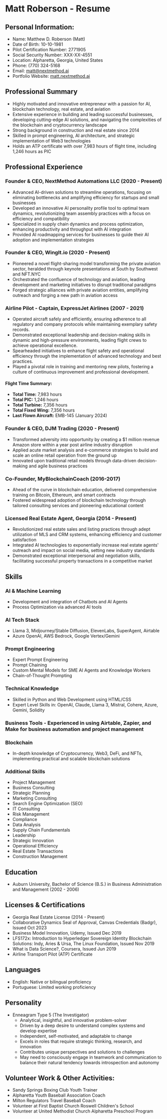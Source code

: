 # Matt Roberson - Resume 

## Personal Information:
- Name: Matthew D. Roberson (Matt)
- Date of Birth: 10-10-1981
- Pilot Certification Number: 2771905
- Social Security Number: XXX-XX-4551
- Location: Alpharetta, Georgia, United States
- Phone: (770) 324-5168
- Email: matt@nextmethod.ai
- Portfolio Website: [matt.nextmethod.ai](https://matt.nextmethod.ai/)

## Professional Summary
- Highly motivated and innovative entrepreneur with a passion for AI, blockchain technology, real estate, and aviation
- Extensive experience in building and leading successful businesses, developing cutting-edge AI solutions, and navigating the complexities of the blockchain and cryptocurrency landscape
- Strong background in construction and real estate since 2014
- Skilled in prompt engineering, AI architecture, and strategic implementation of Web3 technologies
- Holds an ATP certificate with over 7,983 hours of flight time, including 1,246 hours as PIC

## Professional Experience
### Founder & CEO, NextMethod Automations LLC (2020 - Present)
- Advanced AI-driven solutions to streamline operations, focusing on eliminating bottlenecks and amplifying efficiency for startups and small businesses
- Developed an innovative AI personality profile tool to optimal team dynamics, revolutionizing team assembly practices with a focus on efficiency and compatibility
- Specialized in supply chain dynamics and process optimization, enhancing productivity and throughput with AI integration
- Provided AI roadmapping services for businesses to guide their AI adoption and implementation strategies

### Founder & CEO, WingIt.io (2020 - Present)
- Pioneered a novel flight-sharing model transforming the private aviation sector, heralded through keynote presentations at South by Southwest and NFT.NYC
- Orchestrated the confluence of technology and aviation, leading development and marketing initiatives to disrupt traditional paradigms
- Forged strategic alliances with private aviation entities, amplifying outreach and forging a new path in aviation access

### Airline Pilot - Captain, ExpressJet Airlines (2007 - 2021)
- Operated aircraft safely and efficiently, ensuring adherence to all regulatory and company protocols while maintaining exemplary safety records.
- Demonstrated exceptional leadership and decision-making skills in dynamic and high-pressure environments, leading flight crews to achieve operational excellence.
- Spearheaded initiatives to enhance flight safety and operational efficiency through the implementation of advanced technology and best practices.
- Played a pivotal role in training and mentoring new pilots, fostering a culture of continuous improvement and professional development.

#### Flight Time Summary:
- **Total Time:** 7,983 hours
- **Total PIC:** 1,246 hours
- **Total Turbine:** 7,356 hours
- **Total Fixed Wing:** 7,356 hours
- **Last Flown Aircraft:** EMB-145 (January 2024)


### Founder & CEO, DJM Trading (2020 - Present)
- Transformed adversity into opportunity by creating a $1 million revenue Amazon store within a year post airline industry disruption
- Applied acute market analysis and e-commerce strategies to build and scale an online retail operation from the ground up
- Innovated upon traditional retail models through data-driven decision-making and agile business practices

### Co-Founder, MyBlockchainCoach (2016-2017)
- Ahead of the curve in blockchain education, delivered comprehensive training on Bitcoin, Ethereum, and smart contracts
- Fostered widespread adoption of blockchain technology through tailored consulting services and pioneering educational content

### Licensed Real Estate Agent, Georgia (2014 - Present)
- Revolutionized real estate sales and listing practices through adept utilization of MLS and CRM systems, enhancing efficiency and customer satisfaction
- Integrated AI technologies to exponentially increase real estate agents' outreach and impact on social media, setting new industry standards
- Demonstrated exceptional interpersonal and negotiation skills, facilitating successful property transactions in a competitive market

## Skills
### AI & Machine Learning
- Development and integration of Chatbots and AI Agents
- Process Optimization via advanced AI tools

### AI Tech Stack
- Llama 3, Midjourney/Stable Diffusion, ElevenLabs, SuperAgent, Airtable
- Azure OpenAI, AWS Bedrock, Google Vertex/Gemini

### Prompt Engineering
- Expert Prompt Engineering
- Prompt Chaining
- Custom Mental Models for SME AI Agents and Knowledge Workers
- Chain-of-Thought Prompting

### Technical Knowledge
- Skilled in Python and Web Development using HTML/CSS
- Expert Level Skills in: OpenAI, Claude, Llama 3, Mistral, Cohere, Azure, Gemini, Solidity

### Business Tools - Experienced in using Airtable, Zapier, and Make for business automation and project management

### Blockchain
- In-depth knowledge of Cryptocurrency, Web3, DeFi, and NFTs, implementing practical and scalable blockchain solutions

### Additional Skills
- Project Management
- Business Consulting
- Strategic Planning
- Marketing Consulting
- Search Engine Optimization (SEO)
- IT Consulting
- Risk Management
- Compliance
- Data Analysis
- Supply Chain Fundamentals
- Leadership
- Strategic Innovation
- Operational Efficiency
- Real Estate Transactions
- Construction Management

## Education
- Auburn University, Bachelor of Science (B.S.) in Business Administration and Management (2002 - 2006)

## Licenses & Certifications
- Georgia Real Estate License (2014 - Present)
- Collaborative Dynamics Seal of Approval, Canvas Credentials (Badgr), Issued Oct 2023
- Business Model Innovation, Udemy, Issued Dec 2019
- LFS172x: Introduction to Hyperledger Sovereign Identity Blockchain Solutions: Indy, Aries & Ursa, The Linux Foundation, Issued Nov 2019
- What is Data Science?, Coursera, Issued Jun 2019
- Airline Transport Pilot (ATP) Certificate

## Languages
- English: Native or bilingual proficiency
- Portuguese: Limited working proficiency

## Personality
- Enneagram Type 5 (The Investigator)
  - Analytical, insightful, and innovative problem-solver
  - Driven by a deep desire to understand complex systems and develop expertise
  - Independent, self-motivated, and adaptable to change
  - Excels in roles that require strategic thinking, research, and innovation
  - Contributes unique perspectives and solutions to challenges
  - May need to consciously engage in teamwork and communication to balance their natural tendency towards introspection and autonomy

## Volunteer Work & Other Activities:
- Sandy Springs Boxing Club Youth Trainer
- Alpharetta Youth Baseball Association Coach
- Milton Regulators Travel Baseball Coach
- Volunteer at First Baptist Church Roswell Children's School
- Volunteer at United Methodist Church Alpharetta Preschool Program


